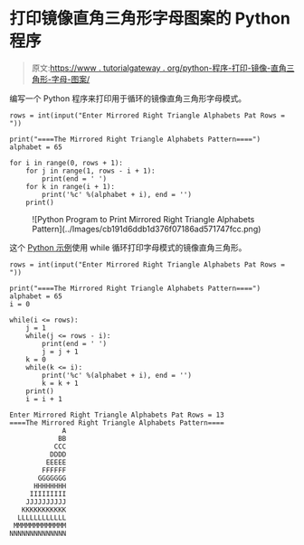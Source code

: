 # 打印镜像直角三角形字母图案的 Python 程序

> 原文:[https://www . tutorialgateway . org/python-程序-打印-镜像-直角三角形-字母-图案/](https://www.tutorialgateway.org/python-program-to-print-mirrored-right-triangle-alphabets-pattern/)

编写一个 Python 程序来打印用于循环的镜像直角三角形字母模式。

```
rows = int(input("Enter Mirrored Right Triangle Alphabets Pat Rows = "))

print("====The Mirrored Right Triangle Alphabets Pattern====")
alphabet = 65

for i in range(0, rows + 1):
    for j in range(1, rows - i + 1):
        print(end = ' ')
    for k in range(i + 1):
        print('%c' %(alphabet + i), end = '')
    print()
```

<figure class="wp-block-image size-large">![Python Program to Print Mirrored Right Triangle Alphabets Pattern](../Images/cb191d6ddb1d376f07186ad571747fcc.png)</figure>

这个 [Python 示例](https://www.tutorialgateway.org/python-programming-examples/)使用 while 循环打印字母模式的镜像直角三角形。

```
rows = int(input("Enter Mirrored Right Triangle Alphabets Pat Rows = "))

print("====The Mirrored Right Triangle Alphabets Pattern====")
alphabet = 65
i = 0

while(i <= rows):
    j = 1
    while(j <= rows - i):
        print(end = ' ')
        j = j + 1
    k = 0
    while(k <= i):
        print('%c' %(alphabet + i), end = '')
        k = k + 1
    print()
    i = i + 1
```

```
Enter Mirrored Right Triangle Alphabets Pat Rows = 13
====The Mirrored Right Triangle Alphabets Pattern====
             A
            BB
           CCC
          DDDD
         EEEEE
        FFFFFF
       GGGGGGG
      HHHHHHHH
     IIIIIIIII
    JJJJJJJJJJ
   KKKKKKKKKKK
  LLLLLLLLLLLL
 MMMMMMMMMMMMM
NNNNNNNNNNNNNN
```